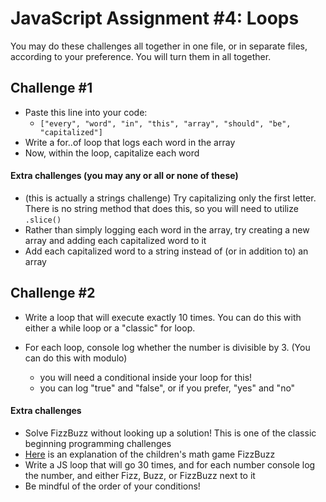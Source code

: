 # JavaScript Assignment #4: Loops

You may do these challenges all together in one file, or in separate files, according to your preference. You will turn them in all together.

## Challenge #1

-   Paste this line into your code:
    -   `["every", "word", "in", "this", "array", "should", "be", "capitalized"]`
-   Write a for..of loop that logs each word in the array
-   Now, within the loop, capitalize each word

#### Extra challenges (you may any or all or none of these)

-   (this is actually a strings challenge) Try capitalizing only the first letter. There is no string method that does this, so you will need to utilize `.slice()`
-   Rather than simply logging each word in the array, try creating a new array and adding each capitalized word to it
-   Add each capitalized word to a string instead of (or in addition to) an array

## Challenge #2

-   Write a loop that will execute exactly 10 times. You can do this with either a while loop or a "classic" for loop.
-   For each loop, console log whether the number is divisible by 3. (You can do this with modulo)

    -   you will need a conditional inside your loop for this!
    -   you can log "true" and "false", or if you prefer, "yes" and "no"

#### Extra challenges

-   Solve FizzBuzz without looking up a solution! This is one of the classic beginning programming challenges
-   [Here](https://en.wikipedia.org/wiki/Fizz_buzz) is an explanation of the children's math game FizzBuzz
-   Write a JS loop that will go 30 times, and for each number console log the number, and either Fizz, Buzz, or FizzBuzz next to it
-   Be mindful of the order of your conditions!
